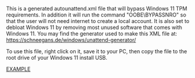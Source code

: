 This is a generated autounattend.xml file that will bypass Windows 11 TPM requirements. In addition it will run the command "OOBE\BYPASSNRO" so that the user will not need internet to create a local account. It is also set to debloat Windows 11 by removing most unused software that comes with Windows 11.
You may find the generator used to make this XML file at: https://schneegans.de/windows/unattend-generator/

To use this file, right click on it, save it to your PC, then copy the file to the root drive of your Windows 11 install USB.

[EXAMPLE](Image1.jpg)
